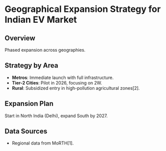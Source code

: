 # Geographical Expansion Strategy for Indian EV Market

## Overview
Phased expansion across geographies.

## Strategy by Area
- **Metros**: Immediate launch with full infrastructure.
- **Tier-2 Cities**: Pilot in 2026, focusing on 2W.
- **Rural**: Subsidized entry in high-pollution agricultural zones[2].

## Expansion Plan
Start in North India (Delhi), expand South by 2027.

## Data Sources
- Regional data from MoRTH[1].
